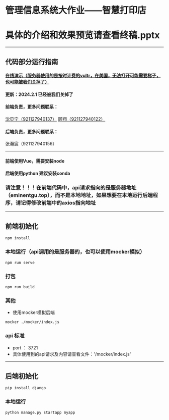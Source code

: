 # 管理信息系统大作业——智慧打印店 

# 具体的介绍和效果预览请查看终稿.pptx


----
## 代码部分运行指南


#### [在线演示（服务器使用的是按时计费的vultr，在美国，无法打开可能需要梯子，也可能被我们关掉了）](https://eminentgu.top/)

#### 更新：2024.2.1 已经被我们关掉了

#### 前端负责，更多问题联系：
[沈贝宁（921127940137）](https://github.com/BeningShum)
[顾翔（921127940122）](https://eminentgu.github.io/)


#### 后端负责，更多问题联系：
张瀚宸（921127940156）

---

#### 前端使用Vue，需要安装node
#### 后端使用python 建议安装conda
### 请注意！！！在前端代码中，api请求指向的是服务器地址（eminentgu.top），而不是本地地址，如果想要在本地运行后端程序，请记得修改前端中的axios指向地址
---
## 前端初始化
```
npm install
```

### 本地运行（api调用的是服务器的，也可以使用mocker模拟）
```
npm run serve
```

### 打包
```
npm run build
```
### 其他
* 使用mocker模拟后端
```
mocker ./mocker/index.js
```
### api 标准
* port ： 3721
* 具体使用到的api请求及内容请查看文件：'/mocker/index.js'

---
## 后端初始化
```
pip install django
```
### 本地运行
```
python manage.py startapp myapp
```

